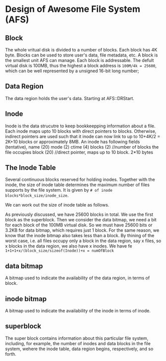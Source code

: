 # Design of Awesome File System (AFS)

## Block
The whole vritual disk is divided to a number of blocks. Each block has 4K byte. Blocks can be used to store user's data, file metadata, etc.
A block is the smallest unit AFS can manage. Each block is addressable. The defult virtual disk is 100MB, thus the highest a block address is `100M/4k = 25600`, which can be well represented by a unsigned 16-bit long number;

## Data Region
The data region holds the user's data. Starting at AFS::DRStart.

## Inode
Inode is the data strucutre to keep bookkeepping information about a file. 
Each inode maps upto 10 blocks with direct pointers to blocks. Otherwise, indirect pointers are used such that it inode can now link to up to 10+4K/2 = 2K+10 blocks or approximately 8MB.
An inode has following fields (tentative),
name (20)
mode (2)
ctime (4)
blocks (2) //number of blocks the file occupies
block (20) //direct pointer, maps up to 10 block. 2*10 bytes




## The Inode Table
Several continuous blocks reserved for holding inodes. Together with the inode, the size of inode table determines the maximum number of files supports by the file system. It is given by `# of inode blocks*block_size/inode_size`.

We can work out the size of inode table as follows.

As previously discussed, we have 25600 blocks in total. We use the first block as the superblock. Then we consider the data bitmap, we need a bit for each block of the 100MB virtual disk. So we must have 25600 bits or 3.2KB for data bitmap, which requires just 1 block. For the same reason, we know that the inode bitmap also takes less than a block. By thining of the worst case, i.e. all files occupy only a block in the data region,  say x files, so x blocks in the data region, we also have x inodes. We have fe `1+1+1+x/(block_size/sizeof(Inode))+x = numOfBlock`

## data bitmap
A bitmap used to indicate the availability of the data region, in terms of block.

## inode bitmap
A bitmap used to indicate the availability of the inode in terms of inode.

## superblock
The super block contains information about this particular file system, including, for example, the number of inodes and data blocks in the file system, wehere the inode table, data region begins, respectively, and so forth.


